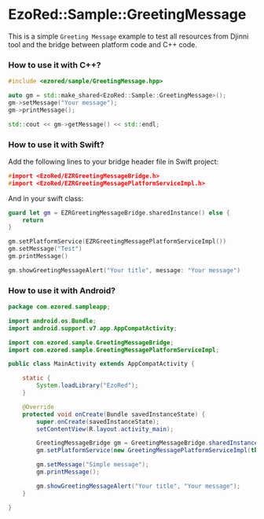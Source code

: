 # EzoRed::Sample::GreetingMessage

This is a simple `Greeting Message` example to test all resources from Djinni tool and the bridge between platform code and C++ code.  

### How to use it with C++?

```c++
#include <ezored/sample/GreetingMessage.hpp>

auto gm = std::make_shared<EzoRed::Sample::GreetingMessage>();
gm->setMessage("Your message");
gm->printMessage();

std::cout << gm->getMessage() << std::endl;
```

### How to use it with Swift?

Add the following lines to your bridge header file in Swift project:

```c++
#import <EzoRed/EZRGreetingMessageBridge.h>
#import <EzoRed/EZRGreetingMessagePlatformServiceImpl.h>
```

And in your swift class:

```swift
guard let gm = EZRGreetingMessageBridge.sharedInstance() else {
    return
}

gm.setPlatformService(EZRGreetingMessagePlatformServiceImpl())
gm.setMessage("Test")
gm.printMessage()

gm.showGreetingMessageAlert("Your title", message: "Your message")
```

### How to use it with Android?

```java
package com.ezored.sampleapp;

import android.os.Bundle;
import android.support.v7.app.AppCompatActivity;

import com.ezored.sample.GreetingMessageBridge;
import com.ezored.sample.GreetingMessagePlatformServiceImpl;

public class MainActivity extends AppCompatActivity {

    static {
        System.loadLibrary("EzoRed");
    }

    @Override
    protected void onCreate(Bundle savedInstanceState) {
        super.onCreate(savedInstanceState);
        setContentView(R.layout.activity_main);

        GreetingMessageBridge gm = GreetingMessageBridge.sharedInstance();
        gm.setPlatformService(new GreetingMessagePlatformServiceImpl(this));

        gm.setMessage("Simple message");
        gm.printMessage();

        gm.showGreetingMessageAlert("Your title", "Your message");
    }

}
```